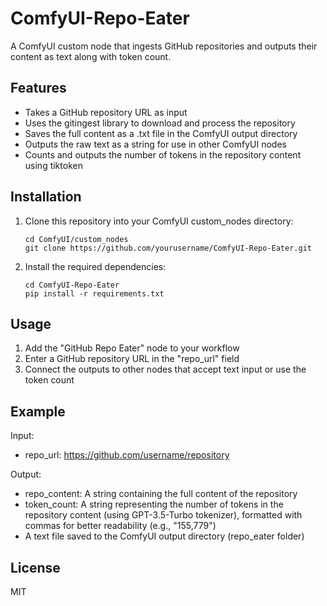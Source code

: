 # ComfyUI-Repo-Eater

A ComfyUI custom node that ingests GitHub repositories and outputs their content as text along with token count.

## Features

- Takes a GitHub repository URL as input
- Uses the gitingest library to download and process the repository
- Saves the full content as a .txt file in the ComfyUI output directory
- Outputs the raw text as a string for use in other ComfyUI nodes
- Counts and outputs the number of tokens in the repository content using tiktoken

## Installation

1. Clone this repository into your ComfyUI custom_nodes directory:
   ```
   cd ComfyUI/custom_nodes
   git clone https://github.com/yourusername/ComfyUI-Repo-Eater.git
   ```

2. Install the required dependencies:
   ```
   cd ComfyUI-Repo-Eater
   pip install -r requirements.txt
   ```

## Usage

1. Add the "GitHub Repo Eater" node to your workflow
2. Enter a GitHub repository URL in the "repo_url" field
3. Connect the outputs to other nodes that accept text input or use the token count

## Example

Input:
- repo_url: https://github.com/username/repository

Output:
- repo_content: A string containing the full content of the repository
- token_count: A string representing the number of tokens in the repository content (using GPT-3.5-Turbo tokenizer), formatted with commas for better readability (e.g., "155,779")
- A text file saved to the ComfyUI output directory (repo_eater folder)

## License

MIT